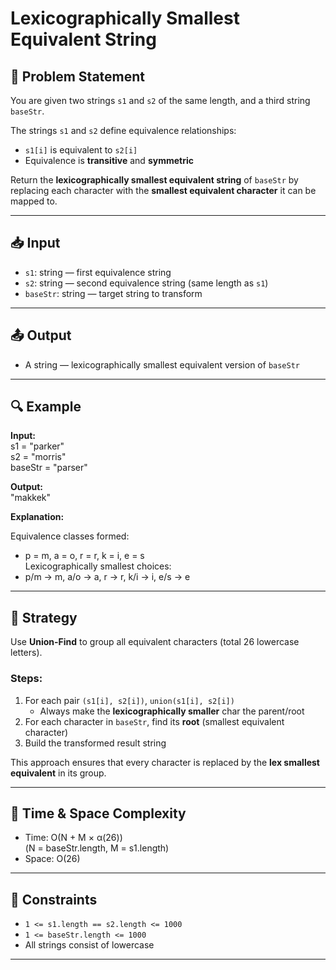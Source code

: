 # Lexicographically Smallest Equivalent String

## 🧩 Problem Statement

You are given two strings `s1` and `s2` of the same length, and a third string `baseStr`.

The strings `s1` and `s2` define equivalence relationships:

-   `s1[i]` is equivalent to `s2[i]`
-   Equivalence is **transitive** and **symmetric**

Return the **lexicographically smallest equivalent string** of `baseStr` by replacing each character with the **smallest equivalent character** it can be mapped to.

---

## 📥 Input

-   `s1`: string — first equivalence string
-   `s2`: string — second equivalence string (same length as `s1`)
-   `baseStr`: string — target string to transform

---

## 📤 Output

-   A string — lexicographically smallest equivalent version of `baseStr`

---

## 🔍 Example

**Input:**  
s1 = "parker"  
s2 = "morris"  
baseStr = "parser"

**Output:**  
"makkek"

**Explanation:**

Equivalence classes formed:

-   p = m, a = o, r = r, k = i, e = s  
    Lexicographically smallest choices:
-   p/m → m, a/o → a, r → r, k/i → i, e/s → e

---

## 🧠 Strategy

Use **Union-Find** to group all equivalent characters (total 26 lowercase letters).

### Steps:

1. For each pair `(s1[i], s2[i])`, `union(s1[i], s2[i])`
    - Always make the **lexicographically smaller** char the parent/root
2. For each character in `baseStr`, find its **root** (smallest equivalent character)
3. Build the transformed result string

This approach ensures that every character is replaced by the **lex smallest equivalent** in its group.

---

## 🧪 Time & Space Complexity

-   Time: O(N + M × α(26))  
    (N = baseStr.length, M = s1.length)
-   Space: O(26)

---

## 🔧 Constraints

-   `1 <= s1.length == s2.length <= 1000`
-   `1 <= baseStr.length <= 1000`
-   All strings consist of lowercase

---

